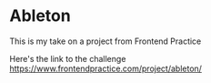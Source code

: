 # Ableton

This is my take on a project from Frontend Practice 

Here's the link to the challenge https://www.frontendpractice.com/project/ableton/

